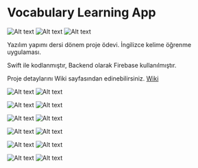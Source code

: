 # Vocabulary Learning App


![Alt text](https://svgshare.com/i/BpM.svg)
![Alt text](https://svgshare.com/i/BoL.svg)
![Alt text](https://svgshare.com/i/Bot.svg)


Yazılım yapımı dersi dönem proje ödevi. İngilizce kelime öğrenme uygulaması.

Swift ile kodlanmıştır, Backend olarak Firebase kullanılmıştır.

Proje detaylarını Wiki sayfasından edinebilirsiniz. [Wiki](https://github.com/yusufozgul/Vocabulary_Learning_App/wiki)

![Alt text](https://github.com/yusufozgul/Vocabulary_Learning_App/raw/master/SS/SS1.png)
![Alt text](https://github.com/yusufozgul/Vocabulary_Learning_App/raw/master/SS/SS2.png)

![Alt text](https://github.com/yusufozgul/Vocabulary_Learning_App/raw/master/SS/SS3.png)
![Alt text](https://github.com/yusufozgul/Vocabulary_Learning_App/raw/master/SS/SS4.png)

![Alt text](https://github.com/yusufozgul/Vocabulary_Learning_App/raw/master/SS/SS5.png)
![Alt text](https://github.com/yusufozgul/Vocabulary_Learning_App/raw/master/SS/SS6.png)

![Alt text](https://github.com/yusufozgul/Vocabulary_Learning_App/raw/master/SS/SS7.png)
![Alt text](https://github.com/yusufozgul/Vocabulary_Learning_App/raw/master/SS/SS8.png)

![Alt text](https://github.com/yusufozgul/Vocabulary_Learning_App/raw/master/SS/SS9.png)
![Alt text](https://github.com/yusufozgul/Vocabulary_Learning_App/raw/master/SS/SS10.png)

![Alt text](https://github.com/yusufozgul/Vocabulary_Learning_App/raw/master/SS/SS11.png)
![Alt text](https://github.com/yusufozgul/Vocabulary_Learning_App/raw/master/SS/SS12.png)
